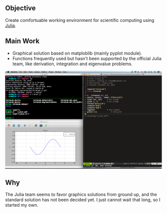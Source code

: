 ## Objective

Create comfortuable working environment for scientific computing using [Julia][].


## Main Work

* Graphical solution based on matploblib (mainly pyplot module).
* Functions frequently used but hasn't been supported by the official Julia
team, like derivation, integration and eigenvalue problems.

![screenshot](screenshot.png)

## Why

The Julia team seems to favor graphics solutions from ground up, and the
standard solution has not been decided yet. I just cannot wait that
long, so I started my own.


[Julia]: http://julialang.org/ "The Julia Language"
